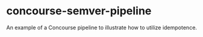 # concourse-semver-pipeline

An example of a Concourse pipeline to illustrate how to utilize idempotence. 
